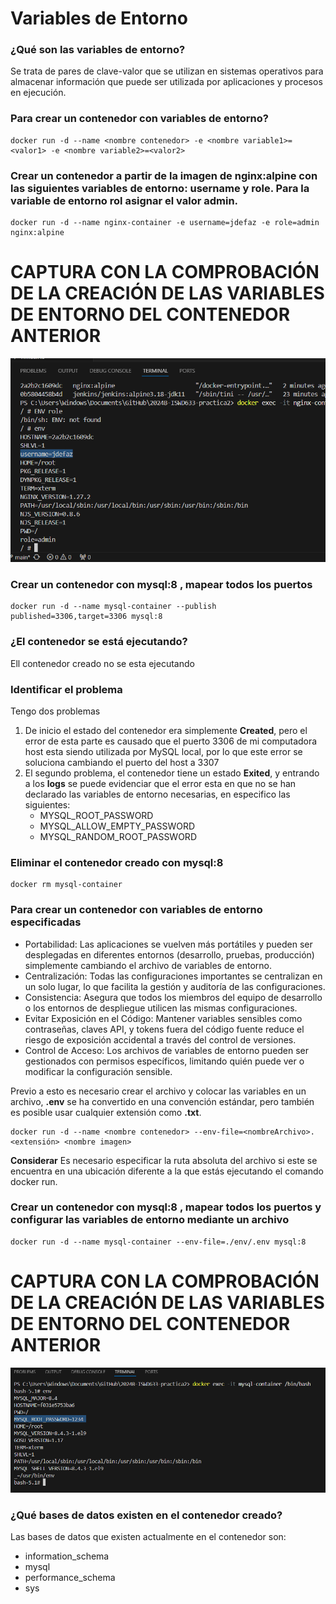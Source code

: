 # Variables de Entorno
### ¿Qué son las variables de entorno?
Se trata de pares de clave-valor que se utilizan en sistemas operativos para almacenar información que puede ser utilizada por aplicaciones y procesos en ejecución. 

### Para crear un contenedor con variables de entorno?

```
docker run -d --name <nombre contenedor> -e <nombre variable1>=<valor1> -e <nombre variable2>=<valor2>
```

### Crear un contenedor a partir de la imagen de nginx:alpine con las siguientes variables de entorno: username y role. Para la variable de entorno rol asignar el valor admin.

```
docker run -d --name nginx-container -e username=jdefaz -e role=admin nginx:alpine
```

# CAPTURA CON LA COMPROBACIÓN DE LA CREACIÓN DE LAS VARIABLES DE ENTORNO DEL CONTENEDOR ANTERIOR
![Imagen](img/practica/env.png)

### Crear un contenedor con mysql:8 , mapear todos los puertos
```
docker run -d --name mysql-container --publish published=3306,target=3306 mysql:8
```

### ¿El contenedor se está ejecutando?
Ell contenedor creado no se esta ejecutando

### Identificar el problema
Tengo dos problemas
1. De inicio el estado del contenedor era simplemente **Created**, pero el error de esta parte es causado que el puerto 3306 de mi computadora host esta siendo utilizada por MySQL local, por lo que este error se soluciona cambiando el puerto del host a 3307
2. El segundo problema, el contenedor tiene un estado **Exited**, y entrando a los **logs** se puede evidenciar que el error esta en que no se han declarado las variables de entorno necesarias, en especifico las siguientes:
    - MYSQL_ROOT_PASSWORD
    - MYSQL_ALLOW_EMPTY_PASSWORD
    - MYSQL_RANDOM_ROOT_PASSWORD

### Eliminar el contenedor creado con mysql:8 
```
docker rm mysql-container
```

### Para crear un contenedor con variables de entorno especificadas
- Portabilidad: Las aplicaciones se vuelven más portátiles y pueden ser desplegadas en diferentes entornos (desarrollo, pruebas, producción) simplemente cambiando el archivo de variables de entorno.
- Centralización: Todas las configuraciones importantes se centralizan en un solo lugar, lo que facilita la gestión y auditoría de las configuraciones.
- Consistencia: Asegura que todos los miembros del equipo de desarrollo o los entornos de despliegue utilicen las mismas configuraciones.
- Evitar Exposición en el Código: Mantener variables sensibles como contraseñas, claves API, y tokens fuera del código fuente reduce el riesgo de exposición accidental a través del control de versiones.
- Control de Acceso: Los archivos de variables de entorno pueden ser gestionados con permisos específicos, limitando quién puede ver o modificar la configuración sensible.

Previo a esto es necesario crear el archivo y colocar las variables en un archivo, **.env** se ha convertido en una convención estándar, pero también es posible usar cualquier extensión como **.txt**.
```
docker run -d --name <nombre contenedor> --env-file=<nombreArchivo>.<extensión> <nombre imagen>
```
**Considerar**
Es necesario especificar la ruta absoluta del archivo si este se encuentra en una ubicación diferente a la que estás ejecutando el comando docker run.

### Crear un contenedor con mysql:8 , mapear todos los puertos y configurar las variables de entorno mediante un archivo
```
docker run -d --name mysql-container --env-file=./env/.env mysql:8
```

# CAPTURA CON LA COMPROBACIÓN DE LA CREACIÓN DE LAS VARIABLES DE ENTORNO DEL CONTENEDOR ANTERIOR 

![Imagen](img/practica/envMysql.png)

### ¿Qué bases de datos existen en el contenedor creado?
Las bases de datos que existen actualmente en el contenedor son:
- information_schema 
- mysql              
- performance_schema 
- sys  

